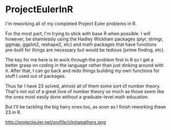 ProjectEulerInR
===============

I'm reworking all of my completed Project Euler problems in R. 

For the most part, I'm trying to stick with base R when possible. I will however, be shamlessly using
the Hadley Wickham packages (plyr, stringr, ggmap, ggplot2, reshape2, etc) and math packages that have 
functions pre-built for things are necessary but would be tedious (prime finding, etc). 

The key for me here is to work through the problem first in R so I get a better grasp on coding in the language
rather than just dinking around with it. After that, I can go back and redo things building my own functions for
stuff I used out of packages. 

Thus far I have 23 solved, almost all of them some sort of number theory. That's not out of a great love of 
number theory so much as those seem like the ones most easily done without a graduate-level math education. 

But I'll be tackling the big hairy ones too, as soon as I finish reworking these 23 in R. 

http://projecteuler.net/profile/clintweathers.png
